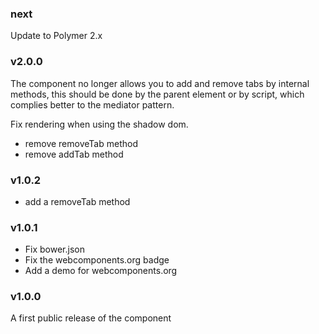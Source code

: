 
### next

Update to Polymer 2.x

### v2.0.0

The component no longer allows you to add and remove tabs by internal methods, this should be done by the parent element or by script, which complies better to the mediator pattern.

Fix rendering when using the shadow dom.

  - remove removeTab method
  - remove addTab method

### v1.0.2

 - add a removeTab method

### v1.0.1

 - Fix bower.json
 - Fix the webcomponents.org badge
 - Add a demo for webcomponents.org

### v1.0.0

A first public release of the component
